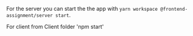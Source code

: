 
For the server you can start the the app with `yarn workspace @frontend-assignment/server start`.

For client from Client folder 'npm start'
